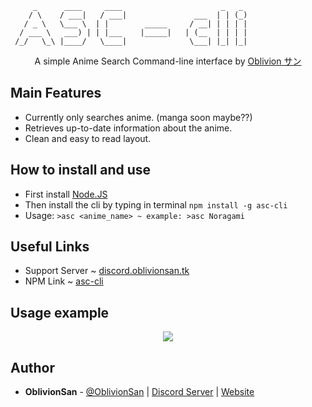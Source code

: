 ```
     _      ____     ____                      _   _
    / \    / ___|   / ___|               ___  | | (_)
   / _ \   \___ \  | |        _____     / __| | | | |
  / ___ \   ___) | | |___    |_____|   | (__  | | | |
 /_/   \_\ |____/   \____|              \___| |_| |_|

```

<p align="center">A simple Anime Search Command-line interface by <a href="https://oblivionsan.tk">Oblivion サン</a></p>

## Main Features
  - Currently only searches anime. (manga soon maybe??)
  - Retrieves up-to-date information about the anime.
  - Clean and easy to read layout.

## How to install and use
  - First install [Node.JS](https://nodejs.org/en/)
  - Then install the cli by typing in terminal `npm install -g asc-cli`
  - Usage: `>asc <anime_name> ~ example: >asc Noragami`

## Useful Links
  - Support Server ~ [discord.oblivionsan.tk](https://discord.oblivionsan.tk)
  - NPM Link ~ [asc-cli](https://www.npmjs.com/package/asc-cli)

## Usage example
<p align="center"><a href="#"><img src="https://i.imgur.com/eIS8sN1.gif"/></a></p>

## Author
- **OblivionSan** - [@OblivionSan](https://twitter.com/OblivionSan) | [Discord Server](https://discord.gg/kxNeGRC) | [Website](https://oblivionsan.tk)